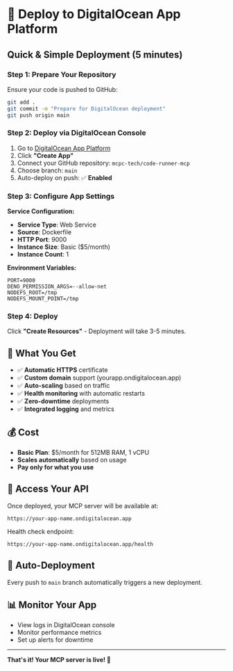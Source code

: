 # 🚀 Deploy to DigitalOcean App Platform

## Quick & Simple Deployment (5 minutes)

### Step 1: Prepare Your Repository
Ensure your code is pushed to GitHub:
```bash
git add .
git commit -m "Prepare for DigitalOcean deployment"
git push origin main
```

### Step 2: Deploy via DigitalOcean Console
1. Go to [DigitalOcean App Platform](https://cloud.digitalocean.com/apps)
2. Click **"Create App"**
3. Connect your GitHub repository: `mcpc-tech/code-runner-mcp`
4. Choose branch: `main`
5. Auto-deploy on push: ✅ **Enabled**

### Step 3: Configure App Settings
**Service Configuration:**
- **Service Type**: Web Service
- **Source**: Dockerfile
- **HTTP Port**: 9000
- **Instance Size**: Basic ($5/month)
- **Instance Count**: 1

**Environment Variables:**
```
PORT=9000
DENO_PERMISSION_ARGS=--allow-net
NODEFS_ROOT=/tmp
NODEFS_MOUNT_POINT=/tmp
```

### Step 4: Deploy
Click **"Create Resources"** - Deployment will take 3-5 minutes.

## 🎯 What You Get
- ✅ **Automatic HTTPS** certificate
- ✅ **Custom domain** support (yourapp.ondigitalocean.app)
- ✅ **Auto-scaling** based on traffic
- ✅ **Health monitoring** with automatic restarts
- ✅ **Zero-downtime** deployments
- ✅ **Integrated logging** and metrics

## 💰 Cost
- **Basic Plan**: $5/month for 512MB RAM, 1 vCPU
- **Scales automatically** based on usage
- **Pay only for what you use**

## 🔗 Access Your API
Once deployed, your MCP server will be available at:
```
https://your-app-name.ondigitalocean.app
```

Health check endpoint:
```
https://your-app-name.ondigitalocean.app/health
```

## 🔄 Auto-Deployment
Every push to `main` branch automatically triggers a new deployment.

## 📊 Monitor Your App
- View logs in DigitalOcean console
- Monitor performance metrics
- Set up alerts for downtime

---
**That's it! Your MCP server is live! 🎉**
